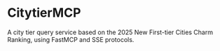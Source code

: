 # CitytierMCP
A city tier query service based on the 2025 New First-tier Cities Charm Ranking, using FastMCP and SSE protocols.
